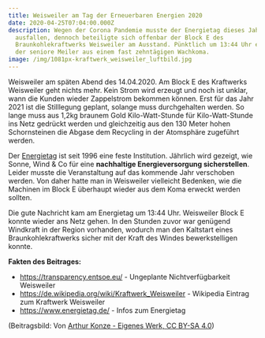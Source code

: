 ```yaml
---
title: Weisweiler am Tag der Erneuerbaren Energien 2020
date: 2020-04-25T07:04:00.000Z
description: Wegen der Corona Pandemie musste der Energietag dieses Jahr leider
  ausfallen, dennoch beteiligte sich offenbar der Block E des
  Braunkohlekraftwerks Weisweiler am Ausstand. Pünktlich um 13:44 Uhr erwachte
  der seniore Meiler aus einem fast zehntägigen Wachkoma.
image: /img/1081px-kraftwerk_weisweiler_luftbild.jpg
---
```

Weisweiler am späten Abend des 14.04.2020. Am Block E des Kraftwerks Weisweiler geht nichts mehr. Kein Strom wird erzeugt und noch ist unklar, wann die Kunden wieder Zappelstrom bekommen können. Erst für das Jahr 2021 ist die Stilllegung geplant, solange muss durchgehalten werden. So lange muss aus 1,2kg braunem Gold Kilo-Watt-Stunde für Kilo-Watt-Stunde ins Netz gedrückt werden und gleichzeitig aus den 130 Meter hohen Schornsteinen die Abgase dem Recycling in der Atomsphäre zugeführt werden.

Der [Energietag](https://www.energietag.de/) ist seit 1996 eine feste Institution. Jährlich wird gezeigt, wie Sonne, Wind & Co für eine **nachhaltige Energieversorgung sicherstellen**. Leider musste die Veranstaltung auf das kommende Jahr verschoben werden. Von daher hatte man in Weisweiler vielleicht Bedenken, wie die Machinen im Block E überhaupt wieder aus dem Koma erweckt werden sollten.

Die gute Nachricht kam am Energietag um 13:44 Uhr. Weisweiler Block E konnte wieder ans Netz gehen. In den Stunden zuvor war genügend Windkraft in der Region vorhanden, wodurch man den Kaltstart eines Braunkohlekraftwerks sicher mit der Kraft des Windes bewerkstelligen konnte.

**Fakten des Beitrages:**

* <https://transparency.entsoe.eu/> - Ungeplante Nichtverfügbarkeit Weisweiler
* <https://de.wikipedia.org/wiki/Kraftwerk_Weisweiler> - Wikipedia Eintrag zum Kraftwerk Weisweiler
* <https://www.energietag.de/> - Infos zum Energietag

(Beitragsbild: Von [Arthur Konze - Eigenes Werk, CC BY-SA 4.0](https://commons.wikimedia.org/w/index.php?curid=73229890))